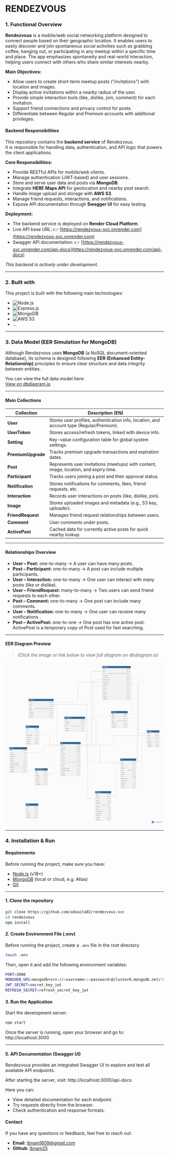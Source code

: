 # RENDEZVOUS

### 1. Functional Overview

**Rendezvous** is a mobile/web social networking platform designed to connect people based on their geographic location. It enables users to easily discover and join spontaneous social activities such as grabbing coffee, hanging out, or participating in any meetup within a specific time and place. The app emphasizes spontaneity and real-world interaction, helping users connect with others who share similar interests nearby.

**Main Objectives:**
- Allow users to create short-term meetup posts ("invitations") with location and images.
- Display active invitations within a nearby radius of the user.
- Provide simple interaction tools (like, dislike, join, comment) for each invitation.
- Support friend connections and privacy control for posts.
- Differentiate between Regular and Premium accounts with additional privileges.

#### Backend Responsibilities

This repository contains the **backend service** of Rendezvous.  
It is responsible for handling data, authentication, and API logic that powers the client applications.

**Core Responsibilities:**
- Provide RESTful APIs for mobile/web clients.  
- Manage authentication (JWT-based) and user sessions.  
- Store and serve user data and posts via **MongoDB**.  
- Integrate **HERE Maps API** for geolocation and nearby post search.  
- Handle image upload and storage with **AWS S3**.  
- Manage friend requests, interactions, and notifications.  
- Expose API documentation through **Swagger UI** for easy testing.  

**Deployment:**
- The backend service is deployed on **Render Cloud Platform**.
- Live API base URL:
    👉 [https://rendezvous-svc.onrender.com](https://rendezvous-svc.onrender.com)  
- Swagger API documentation:
    👉 [https://rendezvous-svc.onrender.com/api-docs](https://rendezvous-svc.onrender.com/api-docs)

_This backend is actively under development._

---
### 2. Built with

This project is built with the following main technologies:

- ![Node.js](https://img.shields.io/badge/Node.js-43853D?style=for-the-badge&logo=node.js&logoColor=white)
- ![Express.js](https://img.shields.io/badge/Express.js-404D59?style=for-the-badge)
- ![MongoDB](https://img.shields.io/badge/MongoDB-4EA94B?style=for-the-badge&logo=mongodb&logoColor=white)
- ![AWS S3](https://img.shields.io/badge/AWS_S3-232F3E?style=for-the-badge&logo=amazon-aws&logoColor=FF9900)
- ...

---
### 3. Data Model (EER Simulation for MongoDB)

Although Rendezvous uses **MongoDB** (a NoSQL document-oriented database), its schema is designed following **EER (Enhanced Entity-Relationship)** principles to ensure clear structure and data integrity between entities.

You can view the full data model here:  
[View on dbdiagram.io](https://dbdiagram.io/d/Rendezvous-683963c3bd74709cb73de921)

---
#### Main Collections

| Collection | Description (EN) |
|-------------|------------------|
| **User** | Stores user profiles, authentication info, location, and account type (Regular/Premium). |
| **UserToken** | Stores access/refresh tokens, linked with device info. |
| **Setting** | Key-value configuration table for global system settings. |
| **PremiumUpgrade** | Tracks premium upgrade transactions and expiration dates. |
| **Post** | Represents user invitations (meetups) with content, image, location, and expiry time. |
| **Participant** | Tracks users joining a post and their approval status. |
| **Notification** | Stores notifications for comments, likes, friend requests, etc. |
| **Interaction** | Records user interactions on posts (like, dislike, join). |
| **Image** | Stores uploaded images and metadata (e.g., S3 key, uploader). |
| **FriendRequest** | Manages friend request relationships between users. |
| **Comment** | User comments under posts. |
| **ActivePost** | Cached data for currently active posts for quick nearby lookup. |

---
#### Relationships Overview

- **User – Post:** one-to-many -> A user can have many posts.
- **Post – Participant:** one-to-many -> A post can include multiple participants.
- **User – Interaction:** one-to-many -> One user can interact with many posts (like or dislike).
- **User – FriendRequest:** many-to-many -> Two users can send friend requests to each other.
- **Post – Comment:** one-to-many -> One post can include many comments.
- **User – Notification:** one-to-many -> One user can receive many notifications .
- **Post – ActivePost:** one-to-one -> One post has one active post. ActivePost is a temporary copy of Post used for fast searching.

---
#### EER Diagram Preview
> *(Click the image or link below to view full diagram on dbdiagram.io)*

[![EER Diagram](Rendezvous-EER.png)](https://dbdiagram.io/d/Rendezvous-683963c3bd74709cb73de921)

---
### 4. Installation & Run

#### Requirements

Before running the project, make sure you have:

- [Node.js](https://nodejs.org/) (v18+)
- [MongoDB](https://www.mongodb.com/try/download/community) (local or cloud, e.g. Atlas)
- [Git](https://git-scm.com/)

---
#### 1. Clone the repository

```bash
git clone https://github.com/advaita02/rendezvous-svc
cd rendezvous
npm install
```

#### 2. Create Environment File (.env)

Before running the project, create a `.env` file in the root directory.

```bash
touch .env
```

Then, open it and add the following environment variables:

```bash
PORT=3000
MONGODB_URI=mongodb+srv://<username>:<password>@cluster0.mongodb.net/?retryWrites=true&w=majority
JWT_SECRET=secret_key_jwt
REFRESH_SECRET=refresh_secret_key_jwt
```
#### 3. Run the Application

Start the development server:

```bash
npm start
```

Once the server is running, open your browser and go to: http://localhost:3000

---

#### 5. API Documentation (Swagger UI) 

Rendezvous provides an integrated Swagger UI to explore and test all available API endpoints.

After starting the server, visit: http://localhost:3000/api-docs

Here you can:

- View detailed documentation for each endpoint.
- Try requests directly from the browser.
- Check authentication and response formats.

#### Contact
If you have any questions or feedback, feel free to reach out:
- **Email**: [lbnam1609@gmail.com](mailto:lbnam1609@gmail.com)
- **Github**: [lbnam25](https://github.com/advaita02)